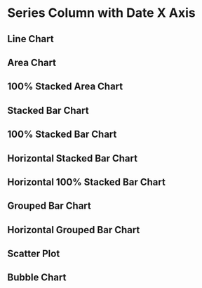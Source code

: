 <script>

let orig = [
    {fed_reserve_district: 'NY', established_date: '2015-01-01', banks: 1},
    {fed_reserve_district: 'SF', established_date: '2017-01-01', banks: 1},
    {fed_reserve_district: 'ATL', established_date: '2017-01-01', banks: 1},
    {fed_reserve_district: 'DAL', established_date: '2017-01-01', banks: 3},
    {fed_reserve_district: 'ATL', established_date: '2018-01-01', banks: 3},
    {fed_reserve_district: 'SF', established_date: '2018-01-01', banks: 3},
    {fed_reserve_district: 'NY', established_date: '2018-01-01', banks: 1},
    {fed_reserve_district: 'DAL', established_date: '2018-01-01', banks: 1},
    {fed_reserve_district: 'ATL', established_date: '2019-01-01', banks: 4},
    {fed_reserve_district: 'NY', established_date: '2019-01-01', banks: 4},
    {fed_reserve_district: 'CHI', established_date: '2019-01-01', banks: 2},
    {fed_reserve_district: 'SF', established_date: '2019-01-01', banks: 1},
    {fed_reserve_district: 'DAL', established_date: '2019-01-01', banks: 2},
    {fed_reserve_district: 'NY', established_date: '2020-01-01', banks: 1},
    {fed_reserve_district: 'ATL', established_date: '2020-01-01', banks: 4},
    {fed_reserve_district: 'SF', established_date: '2020-01-01', banks: 1},
    {fed_reserve_district: 'KC', established_date: '2020-01-01', banks: 1},
    {fed_reserve_district: 'SF', established_date: '2021-01-01', banks: 2},
    {fed_reserve_district: 'ATL', established_date: '2021-01-01', banks: 3},
    {fed_reserve_district: 'CHI', established_date: '2021-01-01', banks: 3},
    {fed_reserve_district: 'DAL', established_date: '2021-01-01', banks: 1}
]


let fullMonths = [
    {fed_reserve_district: 'SF', established_date: '2017-11-01', banks: 1},
    {fed_reserve_district: 'ATL', established_date: '2017-10-15', banks: 1},
    {fed_reserve_district: 'DAL', established_date: '2017-11-01', banks: 3},
    {fed_reserve_district: 'ATL', established_date: '2017-11-01', banks: 3},
    {fed_reserve_district: 'SF', established_date: '2017-12-01', banks: 3},
    {fed_reserve_district: 'NY', established_date: '2017-11-', banks: 1},
    {fed_reserve_district: 'DAL', established_date: '2017-12-01', banks: 1},
    {fed_reserve_district: 'ATL', established_date: '2017-12-01', banks: 4},
    {fed_reserve_district: 'NY', established_date: '2017-12-01', banks: 4},
    {fed_reserve_district: 'CHI', established_date: '2018-01-01', banks: 2},
    {fed_reserve_district: 'SF', established_date: '2018-01-01', banks: 1},
    {fed_reserve_district: 'DAL', established_date: '2018-01-01', banks: 2},
    {fed_reserve_district: 'NY', established_date: '2018-01-01', banks: 1},
    {fed_reserve_district: 'ATL', established_date: '2018-01-01', banks: 4},
    {fed_reserve_district: 'SF', established_date: '2018-03-01', banks: 1},
    {fed_reserve_district: 'KC', established_date: '2018-03-01', banks: 1},
    {fed_reserve_district: 'SF', established_date: '2018-04-01', banks: 2},
    {fed_reserve_district: 'ATL', established_date: '2018-04-01', banks: 3},
    {fed_reserve_district: 'CHI', established_date: '2018-05-01', banks: 3},
    {fed_reserve_district: 'DAL', established_date: '2018-05-01', banks: 1}
]

let nulls = [
    {fed_reserve_district: 'NY', established_date: '2015-01-01', banks: 1},
    {fed_reserve_district: 'SF', established_date: '2015-01-01', banks: null},
    {fed_reserve_district: 'ATL', established_date: '2015-01-01', banks: null},
    {fed_reserve_district: 'DAL', established_date: '2015-01-01', banks: null},
    {fed_reserve_district: 'KC', established_date: '2015-01-01', banks: null},
    {fed_reserve_district: 'CHI', established_date: '2015-01-01', banks: null},
    
    {fed_reserve_district: 'NY', established_date: '2016-01-01', banks: null},
    {fed_reserve_district: 'SF', established_date: '2016-01-01', banks: null},
    {fed_reserve_district: 'ATL', established_date: '2016-01-01', banks: null},
    {fed_reserve_district: 'DAL', established_date: '2016-01-01', banks: null},
    {fed_reserve_district: 'KC', established_date: '2016-01-01', banks: null},
    {fed_reserve_district: 'CHI', established_date: '2016-01-01', banks: null},

    {fed_reserve_district: 'SF', established_date: '2017-01-01', banks: 1},
    {fed_reserve_district: 'ATL', established_date: '2017-01-01', banks: 1},
    {fed_reserve_district: 'DAL', established_date: '2017-01-01', banks: 3},
    {fed_reserve_district: 'KC', established_date: '2017-01-01', banks: null},
    {fed_reserve_district: 'CHI', established_date: '2017-01-01', banks: null},
    {fed_reserve_district: 'NY', established_date: '2017-01-01', banks: null},

    {fed_reserve_district: 'ATL', established_date: '2018-01-01', banks: 3},
    {fed_reserve_district: 'SF', established_date: '2018-01-01', banks: 3},
    {fed_reserve_district: 'NY', established_date: '2018-01-01', banks: 1},
    {fed_reserve_district: 'DAL', established_date: '2018-01-01', banks: 1},
    {fed_reserve_district: 'CHI', established_date: '2018-01-01', banks: null},
    {fed_reserve_district: 'KC', established_date: '2018-01-01', banks: null},

    {fed_reserve_district: 'ATL', established_date: '2019-01-01', banks: 4},
    {fed_reserve_district: 'NY', established_date: '2019-01-01', banks: 4},
    {fed_reserve_district: 'CHI', established_date: '2019-01-01', banks: 2},
    {fed_reserve_district: 'SF', established_date: '2019-01-01', banks: 1},
    {fed_reserve_district: 'DAL', established_date: '2019-01-01', banks: 2},
    {fed_reserve_district: 'KC', established_date: '2019-01-01', banks: null},

    {fed_reserve_district: 'NY', established_date: '2020-01-01', banks: 1},
    {fed_reserve_district: 'ATL', established_date: '2020-01-01', banks: 4},
    {fed_reserve_district: 'SF', established_date: '2020-01-01', banks: 1},
    {fed_reserve_district: 'KC', established_date: '2020-01-01', banks: 1},
    {fed_reserve_district: 'CHI', established_date: '2020-01-01', banks: null},
    {fed_reserve_district: 'DAL', established_date: '2020-01-01', banks: null},

    {fed_reserve_district: 'SF', established_date: '2021-01-01', banks: 2},
    {fed_reserve_district: 'ATL', established_date: '2021-01-01', banks: 3},
    {fed_reserve_district: 'CHI', established_date: '2021-01-01', banks: 3},
    {fed_reserve_district: 'DAL', established_date: '2021-01-01', banks: 1},
    {fed_reserve_district: 'KC', established_date: '2021-01-01', banks: null},
    {fed_reserve_district: 'NY', established_date: '2021-01-01', banks: null}
]

let full = [
    {fed_reserve_district: 'NY', established_date: '2015-01-01', banks: 1},
    {fed_reserve_district: 'SF', established_date: '2015-01-01', banks: 0},
    {fed_reserve_district: 'ATL', established_date: '2015-01-01', banks: 0},
    {fed_reserve_district: 'DAL', established_date: '2015-01-01', banks: 0},
    {fed_reserve_district: 'KC', established_date: '2015-01-01', banks: 0},
    {fed_reserve_district: 'CHI', established_date: '2015-01-01', banks: 0},
    
    {fed_reserve_district: 'NY', established_date: '2016-01-01', banks: 0},
    {fed_reserve_district: 'SF', established_date: '2016-01-01', banks: 0},
    {fed_reserve_district: 'ATL', established_date: '2016-01-01', banks: 0},
    {fed_reserve_district: 'DAL', established_date: '2016-01-01', banks: 0},
    {fed_reserve_district: 'KC', established_date: '2016-01-01', banks: 0},
    {fed_reserve_district: 'CHI', established_date: '2016-01-01', banks: 0},

    {fed_reserve_district: 'SF', established_date: '2017-01-01', banks: 1},
    {fed_reserve_district: 'ATL', established_date: '2017-01-01', banks: 1},
    {fed_reserve_district: 'DAL', established_date: '2017-01-01', banks: 3},
    {fed_reserve_district: 'KC', established_date: '2017-01-01', banks: 0},
    {fed_reserve_district: 'CHI', established_date: '2017-01-01', banks: 0},
    {fed_reserve_district: 'NY', established_date: '2017-01-01', banks: 0},

    {fed_reserve_district: 'ATL', established_date: '2018-01-01', banks: 3},
    {fed_reserve_district: 'SF', established_date: '2018-01-01', banks: 3},
    {fed_reserve_district: 'NY', established_date: '2018-01-01', banks: 1},
    {fed_reserve_district: 'DAL', established_date: '2018-01-01', banks: 1},
    {fed_reserve_district: 'CHI', established_date: '2018-01-01', banks: 0},
    {fed_reserve_district: 'KC', established_date: '2018-01-01', banks: 0},

    {fed_reserve_district: 'ATL', established_date: '2019-01-01', banks: 4},
    {fed_reserve_district: 'NY', established_date: '2019-01-01', banks: 4},
    {fed_reserve_district: 'CHI', established_date: '2019-01-01', banks: 2},
    {fed_reserve_district: 'SF', established_date: '2019-01-01', banks: 1},
    {fed_reserve_district: 'DAL', established_date: '2019-01-01', banks: 2},
    {fed_reserve_district: 'KC', established_date: '2019-01-01', banks: 0},

    {fed_reserve_district: 'NY', established_date: '2020-01-01', banks: 1},
    {fed_reserve_district: 'ATL', established_date: '2020-01-01', banks: 4},
    {fed_reserve_district: 'SF', established_date: '2020-01-01', banks: 1},
    {fed_reserve_district: 'KC', established_date: '2020-01-01', banks: 1},
    {fed_reserve_district: 'CHI', established_date: '2020-01-01', banks: 0},
    {fed_reserve_district: 'DAL', established_date: '2020-01-01', banks: 0},

    {fed_reserve_district: 'SF', established_date: '2021-02-01', banks: 2},
    {fed_reserve_district: 'ATL', established_date: '2021-02-01', banks: 3},
    {fed_reserve_district: 'CHI', established_date: '2021-02-01', banks: 3},
    {fed_reserve_district: 'DAL', established_date: '2021-02-01', banks: 1},
    {fed_reserve_district: 'KC', established_date: '2021-02-01', banks: 0},
    {fed_reserve_district: 'NY', established_date: '2021-02-01', banks: 0}
]

let xSync = [
    {fed_reserve_district: 'NY', established_date: '2015-01-01', banks: 1},
    {fed_reserve_district: 'SF', established_date: '2015-01-01', banks: 0},
    {fed_reserve_district: 'ATL', established_date: '2015-01-01', banks: 0},
    {fed_reserve_district: 'DAL', established_date: '2015-01-01', banks: 0},
    {fed_reserve_district: 'KC', established_date: '2015-01-01', banks: 0},
    {fed_reserve_district: 'CHI', established_date: '2015-01-01', banks: 0},
    
    {fed_reserve_district: 'NY', established_date: '2016-01-01', banks: 0},
    {fed_reserve_district: 'SF', established_date: '2016-01-01', banks: 0},
    {fed_reserve_district: 'ATL', established_date: '2016-01-01', banks: 0},
    {fed_reserve_district: 'DAL', established_date: '2016-01-01', banks: 0},
    {fed_reserve_district: 'KC', established_date: '2016-01-01', banks: 0},
    {fed_reserve_district: 'CHI', established_date: '2016-01-01', banks: 0},

    {fed_reserve_district: 'SF', established_date: '2017-01-01', banks: 1},
    {fed_reserve_district: 'ATL', established_date: '2017-01-01', banks: 1},
    {fed_reserve_district: 'DAL', established_date: '2017-01-01', banks: 3},
    {fed_reserve_district: 'KC', established_date: '2017-01-01', banks: 0},
    {fed_reserve_district: 'CHI', established_date: '2017-01-01', banks: 0},
    {fed_reserve_district: 'NY', established_date: '2017-01-01', banks: 0},

    {fed_reserve_district: 'ATL', established_date: '2018-01-01', banks: 3},
    {fed_reserve_district: 'SF', established_date: '2018-01-01', banks: 3},
    {fed_reserve_district: 'NY', established_date: '2018-01-01', banks: 1},
    {fed_reserve_district: 'DAL', established_date: '2018-01-01', banks: 1},
    {fed_reserve_district: 'CHI', established_date: '2018-01-01', banks: 0},
    {fed_reserve_district: 'KC', established_date: '2018-01-01', banks: 0},

    {fed_reserve_district: 'ATL', established_date: '2019-01-01', banks: 4},
    {fed_reserve_district: 'NY', established_date: '2019-01-01', banks: 4},
    {fed_reserve_district: 'CHI', established_date: '2019-01-01', banks: 2},
    {fed_reserve_district: 'SF', established_date: '2019-01-01', banks: 1},
    {fed_reserve_district: 'DAL', established_date: '2019-01-01', banks: 2},
    {fed_reserve_district: 'KC', established_date: '2019-01-01', banks: 0},

    {fed_reserve_district: 'NY', established_date: '2020-01-01', banks: 1},
    {fed_reserve_district: 'ATL', established_date: '2020-01-01', banks: 4},
    {fed_reserve_district: 'SF', established_date: '2020-01-01', banks: 1},
    {fed_reserve_district: 'KC', established_date: '2020-01-31', banks: 1},
    {fed_reserve_district: 'CHI', established_date: '2020-01-01', banks: 0},
    {fed_reserve_district: 'DAL', established_date: '2020-01-01', banks: 0},

    {fed_reserve_district: 'SF', established_date: '2021-01-01', banks: 2},
    {fed_reserve_district: 'ATL', established_date: '2021-01-01', banks: 3},
    {fed_reserve_district: 'CHI', established_date: '2021-01-01', banks: 3},
    {fed_reserve_district: 'DAL', established_date: '2021-01-01', banks: 1},
    {fed_reserve_district: 'KC', established_date: '2021-01-01', banks: 0},
    {fed_reserve_district: 'NY', established_date: '2021-01-01', banks: 0}
]

let missingX = [ // take out 2016 and 2020
    {fed_reserve_district: 'NY', established_date: '2015-01-01', banks: 1},
    {fed_reserve_district: 'SF', established_date: '2015-01-01', banks: 0},
    {fed_reserve_district: 'ATL', established_date: '2015-01-01', banks: 0},
    {fed_reserve_district: 'DAL', established_date: '2015-01-01', banks: 0},
    {fed_reserve_district: 'KC', established_date: '2015-01-01', banks: 0},
    {fed_reserve_district: 'CHI', established_date: '2015-01-01', banks: 0},

    {fed_reserve_district: 'SF', established_date: '2017-01-01', banks: 1},
    {fed_reserve_district: 'ATL', established_date: '2017-01-01', banks: 1},
    {fed_reserve_district: 'DAL', established_date: '2017-01-01', banks: 3},
    {fed_reserve_district: 'KC', established_date: '2017-01-01', banks: 0},
    {fed_reserve_district: 'CHI', established_date: '2017-01-01', banks: 0},
    {fed_reserve_district: 'NY', established_date: '2017-01-01', banks: 0},

    {fed_reserve_district: 'ATL', established_date: '2018-01-01', banks: 3},
    {fed_reserve_district: 'SF', established_date: '2018-01-01', banks: 3},
    {fed_reserve_district: 'NY', established_date: '2018-01-01', banks: 1},
    {fed_reserve_district: 'DAL', established_date: '2018-01-01', banks: 1},
    {fed_reserve_district: 'CHI', established_date: '2018-01-01', banks: 0},
    {fed_reserve_district: 'KC', established_date: '2018-01-01', banks: 0},

    {fed_reserve_district: 'ATL', established_date: '2019-01-01', banks: 4},
    {fed_reserve_district: 'NY', established_date: '2019-01-01', banks: 4},
    {fed_reserve_district: 'CHI', established_date: '2019-01-01', banks: 2},
    {fed_reserve_district: 'SF', established_date: '2019-01-01', banks: 1},
    {fed_reserve_district: 'DAL', established_date: '2019-01-01', banks: 2},
    {fed_reserve_district: 'KC', established_date: '2019-01-01', banks: 0},

    {fed_reserve_district: 'SF', established_date: '2021-01-01', banks: 2},
    {fed_reserve_district: 'ATL', established_date: '2021-01-01', banks: 3},
    {fed_reserve_district: 'CHI', established_date: '2021-01-01', banks: 3},
    {fed_reserve_district: 'DAL', established_date: '2021-01-01', banks: 1},
    {fed_reserve_district: 'KC', established_date: '2021-01-01', banks: 0},
    {fed_reserve_district: 'NY', established_date: '2021-01-01', banks: 0}
]

let missingY = [ // take out SF 2018 and NY 2016
    {fed_reserve_district: 'NY', established_date: '2015-01-01', banks: 1},
    {fed_reserve_district: 'SF', established_date: '2015-01-01', banks: 0},
    {fed_reserve_district: 'ATL', established_date: '2015-01-01', banks: 0},
    {fed_reserve_district: 'DAL', established_date: '2015-01-01', banks: 0},
    {fed_reserve_district: 'KC', established_date: '2015-01-01', banks: 0},
    {fed_reserve_district: 'CHI', established_date: '2015-01-01', banks: 0},
    
    {fed_reserve_district: 'SF', established_date: '2016-01-01', banks: 0},
    {fed_reserve_district: 'ATL', established_date: '2016-01-01', banks: 0},
    {fed_reserve_district: 'DAL', established_date: '2016-01-01', banks: 0},
    {fed_reserve_district: 'KC', established_date: '2016-01-01', banks: 0},
    {fed_reserve_district: 'CHI', established_date: '2016-01-01', banks: 0},

    {fed_reserve_district: 'SF', established_date: '2017-01-01', banks: 1},
    {fed_reserve_district: 'ATL', established_date: '2017-01-01', banks: 1},
    {fed_reserve_district: 'DAL', established_date: '2017-01-01', banks: 3},
    {fed_reserve_district: 'KC', established_date: '2017-01-01', banks: 0},
    {fed_reserve_district: 'CHI', established_date: '2017-01-01', banks: 0},
    {fed_reserve_district: 'NY', established_date: '2017-01-01', banks: 0},

    {fed_reserve_district: 'ATL', established_date: '2018-01-01', banks: 3},
    {fed_reserve_district: 'NY', established_date: '2018-01-01', banks: 1},
    {fed_reserve_district: 'DAL', established_date: '2018-01-01', banks: 1},
    {fed_reserve_district: 'CHI', established_date: '2018-01-01', banks: 0},
    {fed_reserve_district: 'KC', established_date: '2018-01-01', banks: 0},

    {fed_reserve_district: 'ATL', established_date: '2019-01-01', banks: 4},
    {fed_reserve_district: 'NY', established_date: '2019-01-01', banks: 4},
    {fed_reserve_district: 'CHI', established_date: '2019-01-01', banks: 2},
    {fed_reserve_district: 'SF', established_date: '2019-01-01', banks: 1},
    {fed_reserve_district: 'DAL', established_date: '2019-01-01', banks: 2},
    {fed_reserve_district: 'KC', established_date: '2019-01-01', banks: 0},

    {fed_reserve_district: 'NY', established_date: '2020-01-01', banks: 1},
    {fed_reserve_district: 'ATL', established_date: '2020-01-01', banks: 4},
    {fed_reserve_district: 'SF', established_date: '2020-01-01', banks: 1},
    {fed_reserve_district: 'KC', established_date: '2020-01-01', banks: 1},
    {fed_reserve_district: 'CHI', established_date: '2020-01-01', banks: 0},
    {fed_reserve_district: 'DAL', established_date: '2020-01-01', banks: 0},

    {fed_reserve_district: 'SF', established_date: '2021-01-01', banks: 2},
    {fed_reserve_district: 'ATL', established_date: '2021-01-01', banks: 3},
    {fed_reserve_district: 'CHI', established_date: '2021-01-01', banks: 3},
    {fed_reserve_district: 'DAL', established_date: '2021-01-01', banks: 1},
    {fed_reserve_district: 'KC', established_date: '2021-01-01', banks: 0},
    {fed_reserve_district: 'NY', established_date: '2021-01-01', banks: 0}
]

let titles  = [
    "Full Data",
    "Missing Y",
    "Missing X",
    "X out of Sync",
    "Nulls"
]
 </script>

<h1>Series Column with Date X Axis</h1>
<h2>Line Chart</h2>
<LineChart data={full} series=fed_reserve_district x=established_date title={titles[0]} markers=true/>
<LineChart data={missingY} series=fed_reserve_district x=established_date title={titles[1]} markers=true/>
<LineChart data={missingX} series=fed_reserve_district x=established_date title={titles[2]}/>
<LineChart data={xSync} series=fed_reserve_district x=established_date title={titles[3]}/>
<LineChart data={nulls} series=fed_reserve_district x=established_date title={titles[4]}/>

<h2>Area Chart</h2>
<AreaChart data={full} series=fed_reserve_district x=established_date title={titles[0]}/>
<AreaChart data={missingY} series=fed_reserve_district x=established_date title={titles[1]}/>
<AreaChart data={missingX} series=fed_reserve_district x=established_date title={titles[2]}/>
<AreaChart data={xSync} series=fed_reserve_district x=established_date title={titles[3]}/>
<AreaChart data={nulls} series=fed_reserve_district x=established_date title={titles[4]}/>

<h2>100% Stacked Area Chart</h2>
<AreaChart data={full} series=fed_reserve_district x=established_date title={titles[0]} type=stacked100/>
<AreaChart data={missingY} series=fed_reserve_district x=established_date title={titles[1]} type=stacked100/>
<AreaChart data={missingX} series=fed_reserve_district x=established_date title={titles[2]} type=stacked100/>
<AreaChart data={xSync} series=fed_reserve_district x=established_date title={titles[3]} type=stacked100/>
<AreaChart data={nulls} series=fed_reserve_district x=established_date title={titles[4]} type=stacked100/>

<h2>Stacked Bar Chart</h2>
<BarChart data={full} series=fed_reserve_district x=established_date title={titles[0]}/>
<BarChart data={missingY} series=fed_reserve_district x=established_date title={titles[1]}/>
<BarChart data={missingX} series=fed_reserve_district x=established_date title={titles[2]}/>
<BarChart data={xSync} series=fed_reserve_district x=established_date title={titles[3]}/>
<BarChart data={nulls} series=fed_reserve_district x=established_date title={titles[4]}/>

<h2>100% Stacked Bar Chart</h2>
<BarChart data={full} series=fed_reserve_district x=established_date title={titles[0]} type=stacked100/>
<BarChart data={missingY} series=fed_reserve_district x=established_date title={titles[1]} type=stacked100/>
<BarChart data={missingX} series=fed_reserve_district x=established_date title={titles[2]} type=stacked100/>
<BarChart data={xSync} series=fed_reserve_district x=established_date title={titles[3]} type=stacked100/>
<BarChart data={nulls} series=fed_reserve_district x=established_date title={titles[4]} type=stacked100/>

<h2>Horizontal Stacked Bar Chart</h2>
<BarChart data={full} x=established_date series=fed_reserve_district swapXY=true title="Full Data" sort=false/>
<BarChart data={missingY} x=established_date series=fed_reserve_district swapXY=true title="Missing Y"/>
<BarChart data={missingX} x=established_date series=fed_reserve_district swapXY=true title="Missing X"/>
<BarChart data={xSync} x=established_date series=fed_reserve_district swapXY=true title="X out of sync"/>
<BarChart data={nulls} x=established_date series=fed_reserve_district swapXY=true title="Nulls"/>

<h2>Horizontal 100% Stacked Bar Chart</h2>
<BarChart data={full} x=established_date series=fed_reserve_district swapXY=true title="Full Data" sort=false type=stacked100/>
<BarChart data={missingY} x=established_date series=fed_reserve_district swapXY=true title="Missing Y" type=stacked100/>
<BarChart data={missingX} x=established_date series=fed_reserve_district swapXY=true title="Missing X" type=stacked100/>
<BarChart data={xSync} x=established_date series=fed_reserve_district swapXY=true title="X out of sync" type=stacked100/>
<BarChart data={nulls} x=established_date series=fed_reserve_district swapXY=true title="Nulls" type=stacked100/>

<h2>Grouped Bar Chart</h2>
<BarChart data={full} series=fed_reserve_district type=grouped x=established_date title={titles[0]}/>
<BarChart data={missingY} series=fed_reserve_district type=grouped x=established_date title={titles[1]}/>
<BarChart data={missingX} series=fed_reserve_district type=grouped x=established_date title={titles[2]}/>
<BarChart data={xSync} series=fed_reserve_district type=grouped x=established_date title={titles[3]}/>
<BarChart data={nulls} series=fed_reserve_district type=grouped x=established_date title={titles[4]}/>

<h2>Horizontal Grouped Bar Chart</h2>
<BarChart data={full} series=fed_reserve_district x=established_date swapXY=true type=grouped title="Full Data"/>
<BarChart data={missingY} series=fed_reserve_district x=established_date swapXY=true type=grouped title="Missing Y"/>
<BarChart data={missingX} series=fed_reserve_district x=established_date swapXY=true type=grouped title="Missing X"/>
<BarChart data={xSync} series=fed_reserve_district x=established_date swapXY=true type=grouped title="X out of sync"/>
<BarChart data={nulls} series=fed_reserve_district x=established_date swapXY=true type=grouped title="Nulls"/>

<h2>Scatter Plot</h2>
<ScatterPlot data={full} series=fed_reserve_district x=established_date title={titles[0]}/>
<ScatterPlot data={missingY} series=fed_reserve_district x=established_date title={titles[1]}/>
<ScatterPlot data={missingX} series=fed_reserve_district x=established_date title={titles[2]}/>
<ScatterPlot data={xSync} series=fed_reserve_district x=established_date title={titles[3]}/>
<ScatterPlot data={nulls} series=fed_reserve_district x=established_date title={titles[4]}/>

<h2>Bubble Chart</h2>
<BubbleChart data={full} series=fed_reserve_district size=banks y=banks x=established_date title={titles[0]}/>
<BubbleChart data={missingY} series=fed_reserve_district size=banks y=banks x=established_date title={titles[1]}/>
<BubbleChart data={missingX} series=fed_reserve_district size=banks y=banks x=established_date title={titles[2]}/>
<BubbleChart data={xSync} series=fed_reserve_district size=banks y=banks x=established_date title={titles[3]}/>
<BubbleChart data={nulls} series=fed_reserve_district size=banks y=banks x=established_date title={titles[4]}/>

